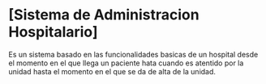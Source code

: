 # [Sistema de Administracion Hospitalario]

Es un sistema basado en las funcionalidades basicas de un hospital desde el momento en el que llega un paciente hata cuando es atentido por la unidad hasta el momento en el que se da de alta de la unidad.


